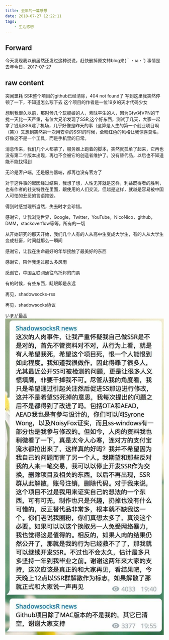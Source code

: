 ```yaml
---
title: 去年的一篇感想
date: 2018-07-27 12:22:11
tags:
    - 生活感想
---
```

## Forward
今天发现我以前居然还发过这种说说，赶快删掉原文转blog来(｀・ω・´)
事情是去年今日，2017-07-27

## raw content

突闻噩耗
SSR整个项目的github已经清除，404 not found了
写到这里我突然停顿了一下，不知道怎么写下去
这个项目的作者是一位19岁的天才代码少女

想到我很久以前，那时候几个玩舰娘的人，素昧平生的人，因为Gfw对VPN的干扰一天比一天严重，有位大兄弟发现了SSR,这个好东西，测试了几天，大家一起拿了钱用SSR建了机场，几乎好像是昨天的事（这算是人生的第一个创业项目啊（笑））又想到突然第一次用安卓的SSR的时候，全粉红色的风格让我惊喜莫名，好像这不是一个工具，而是手机里的日常。

消息传来，我们几个人都蒙了，服务器上跑着的脚本，突然就孤单了起来，它再也没有第二个版本出现，再也不会被它的创造者维护了。没有替代品，以后也不知道能不能找得到

无论是客户端，还是服务器端，都再也没有官方了

对于这件事的起因经过结果，我想了想，人性无非就是这样，利益既得者的胜利，也有作者的社交特性在里面，跟使用的人们交流，但越是这样，就越是容易被中国人可怕的丑恶的言语摧毁。

得到时感觉理所当然，失去时才会珍惜。

感谢它，让我浏览世界，Google，Twitter，YouTube，NicoNico，github，DMM，stackoverflow等等，所有的一切

从开始研究的那天开始，我们几个人有的人从高中生变成大学生，有的人从大学生变成社畜，时间就那么一瞬间

感谢它，让我在生命最好的年华接触了最美好的东西

感谢它，陪伴我走过那么多风雨

感谢它，中国互联网通往乌托邦的门票

有的时候，有些东西，眨眼即是永远

再见，shadowsocks-rss

再见，shadowsocks协议

いまが最高
![破娃的最后声明](https://raw.githubusercontent.com/kinokosu3/img_bed/master/img/SSR-project.jpeg)
